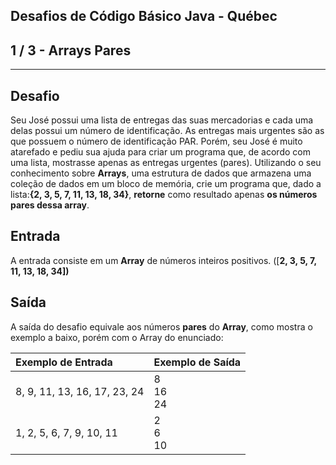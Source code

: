Desafios de Código Básico Java - Québec
---------------------------------------
1 / 3 - Arrays Pares
--------------------

* * *

Desafio
-------

Seu José possui uma lista de entregas das suas mercadorias e cada uma delas possui um número de identificação. As
entregas mais urgentes são as que possuem o número de identificação PAR. Porém, seu José é muito atarefado e pediu sua
ajuda para criar um programa que, de acordo com uma lista, mostrasse apenas as entregas urgentes (pares). Utilizando o
seu conhecimento sobre **Arrays**, uma estrutura de dados que armazena uma coleção de dados em um bloco de memória, crie
um programa que, dado a lista:**{2, 3, 5, 7, 11, 13, 18, 34}**, **retorne** como resultado apenas **os números pares
dessa array**.

Entrada
-------

A entrada consiste em um **Array** de números inteiros positivos. (\[**2, 3, 5, 7, 11, 13, 18, 34\])**

Saída
-----

A saída do desafio equivale aos números **pares** do **Array**, como mostra o exemplo a baixo, porém com o Array do
enunciado:

| Exemplo de Entrada           | Exemplo de Saída |
|:-----------------------------|:-----------------|
| 8, 9, 11, 13, 16, 17, 23, 24 | 8<br>16<br>24    |
| 1, 2, 5, 6, 7, 9, 10, 11     | 2<br>6<br>10     |
